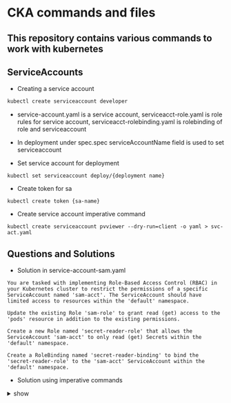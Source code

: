 # CKA commands and files

## This repository contains various commands to work with kubernetes

## ServiceAccounts

- Creating a service account
```sh
kubectl create serviceaccount developer
```

- service-account.yaml is a service account, serviceacct-role.yaml is role rules for service account, serviceacct-rolebinding.yaml is rolebinding of role and serviceaccount

- In deployment under spec.spec serviceAccountName field is used to set serviceaccount

- Set service account for deployment
```
kubectl set serviceaccount deploy/{deployment name}
```

- Create token for sa
```
kubectl create token {sa-name}
```

- Create service account imperative command
```
kubectl create serviceaccount pvviewer --dry-run=client -o yaml > svc-act.yaml
```

## Questions and Solutions

- Solution in service-account-sam.yaml
```
You are tasked with implementing Role-Based Access Control (RBAC) in your Kubernetes cluster to restrict the permissions of a specific ServiceAccount named 'sam-acct'. The ServiceAccount should have limited access to resources within the 'default' namespace.

Update the existing Role 'sam-role' to grant read (get) access to the 'pods' resource in addition to the existing permissions.

Create a new Role named 'secret-reader-role' that allows the ServiceAccount 'sam-acct' to only read (get) Secrets within the 'default' namespace.

Create a RoleBinding named 'secret-reader-binding' to bind the 'secret-reader-role' to the 'sam-acct' ServiceAccount within the 'default' namespace.
```

- Solution using imperative commands

<details><summary>show</summary>
<p>
    
```bash
kubectl create serviceaccount sam-acct
# create the service account

kubectl create role sam-role --verb=create,delete,list --resource=pods,deployments,secrets,configmaps --namespace=default
# create the role

kubectl create rolebinding sam-rolebinding --role=sam-role --serviceaccount=default:sam-acct
# create the role binding

# test it
kubectl auth can-i create pods --as=system:serviceaccount:default:sam-acct
kubectl auth can-i get pods --as=system:serviceaccount:default:sam-acct
kubectl auth can-i get secrets --as=system:serviceaccount:default:sam-acct
```

</p>
</details>